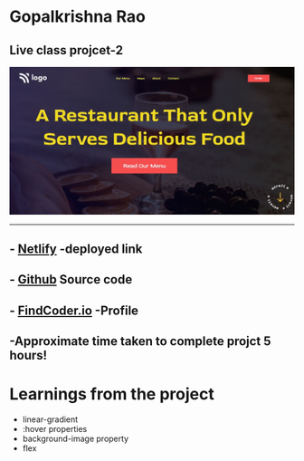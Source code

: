 
# **Gopalkrishna Rao**


## Live class projcet-2
![preview](./Screenshot/Capture.JPG)
***

## - [Netlify](https://project2restaurant.netlify.app/) -deployed link


## -  [Github](https://github.com/GopalkrishaRao/WebDev/tree/main/LC%20Project%202) Source code

## -  [FindCoder.io](https://www.findcoder.io/u/hrgkrao) -Profile 

## -Approximate time taken to complete projct **5 hours!**

# __Learnings from the project__

- linear-gradient
- :hover properties
- background-image property
- flex









